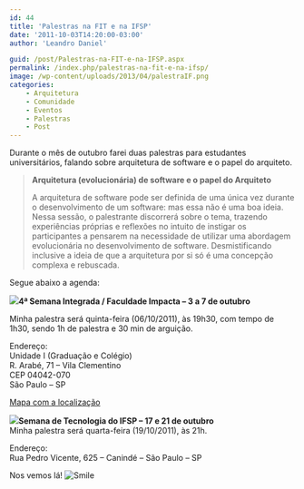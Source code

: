```yaml
---
id: 44
title: 'Palestras na FIT e na IFSP'
date: '2011-10-03T14:20:00-03:00'
author: 'Leandro Daniel'

guid: /post/Palestras-na-FIT-e-na-IFSP.aspx
permalink: /index.php/palestras-na-fit-e-na-ifsp/
image: /wp-content/uploads/2013/04/palestraIF.png
categories:
    - Arquitetura
    - Comunidade
    - Eventos
    - Palestras
    - Post
---
```


Durante o mês de outubro farei duas palestras para estudantes universitários, falando sobre arquitetura de software e o papel do arquiteto.

> **Arquitetura (evolucionária) de software e o papel do Arquiteto**
> 
> A arquitetura de software pode ser definida de uma única vez durante o desenvolvimento de um software: mas essa não é uma boa ideia. Nessa sessão, o palestrante discorrerá sobre o tema, trazendo experiências próprias e reflexões no intuito de instigar os participantes a pensarem na necessidade de utilizar uma abordagem evolucionária no desenvolvimento de software. Desmistificando inclusive a ideia de que a arquitetura por si só é uma concepção complexa e rebuscada.

Segue abaixo a agenda:

![](http://leandrodaniel.com/pics/faculdade-impacta-tecnologia.jpg)**4ª Semana Integrada / Faculdade Impacta – 3 a 7 de outubro**

Minha palestra será quinta-feira (06/10/2011), às 19h30, com tempo de 1h30, sendo 1h de palestra e 30 min de arguição.

Endereço:  
Unidade I (Graduação e Colégio)  
R. Arabé, 71 – Vila Clementino  
CEP 04042-070  
São Paulo – SP

[Mapa com a localização](http://www.impacta.edu.br/fit-localizacao.asp)

![](http://leandrodaniel.com/pics/IFlogo.gif)**Semana de Tecnologia do IFSP – 17 e 21 de outubro**   
Minha palestra será quarta-feira (19/10/2011), às 21h.

Endereço:  
Rua Pedro Vicente, 625 – Canindé – São Paulo – SP

Nos vemos lá! ![Smile](http://www.leandrodaniel.com/editors/tiny_mce_3_3_9_2/plugins/emotions/img/smiley-smile.gif "Smile")